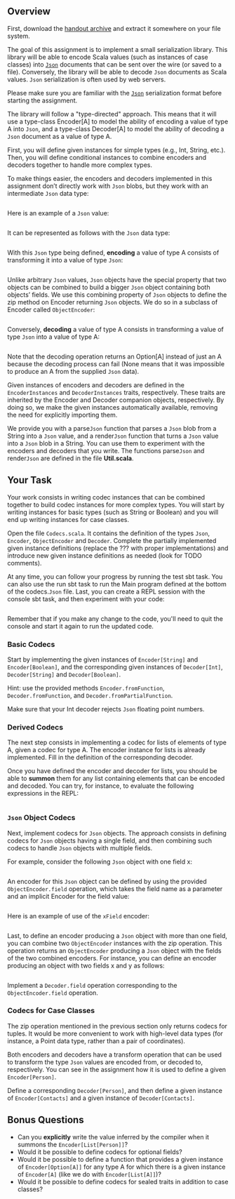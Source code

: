 ## Overview

First, download the [handout archive](https://moocs.scala-lang.org/~dockermoocs/handouts/scala-3/effective-codecs.zip) and extract it somewhere on your file system.

The goal of this assignment is to implement a small serialization library. This library will be able to encode Scala values (such as instances of case classes) into [`Json`](https://www.`Json`.org) documents that can be sent over the wire (or saved to a file). Conversely, the library will be able to decode `Json` documents as Scala values. `Json` serialization is often used by web servers.

Please make sure you are familiar with the [`Json`](https://www.`Json`.org) serialization format before starting the assignment.

The library will follow a "type-directed" approach. This means that it will use a type-class Encoder[A] to model the ability of encoding a value of type A into `Json`, and a type-class Decoder[A] to model the ability of decoding a `Json` document as a value of type A.

First, you will define given instances for simple types (e.g., Int, String, etc.). Then, you will define conditional instances to combine encoders and decoders together to handle more complex types.

To make things easier, the encoders and decoders implemented in this assignment don’t directly work with `Json` blobs, but they work with an intermediate `Json` data type:

```scala
```

Here is an example of a `Json` value:

```scala
```

It can be represented as follows with the `Json` data type:

```scala
```

With this `Json` type being defined, **encoding** a value of type A consists of transforming it into a value of type `Json`:

```scala
```

Unlike arbitrary `Json` values, `Json` objects have the special property that two objects can be combined to build a bigger `Json` object containing both objects’ fields. We use this combining property of `Json` objects to define the zip method on Encoder returning `Json` objects. We do so in a subclass of Encoder called `ObjectEncoder`:

```scala
```

Conversely, **decoding** a value of type A consists in transforming a value of type `Json` into a value of type A:

```scala
```

Note that the decoding operation returns an Option[A] instead of just an A because the decoding process can fail (None means that it was impossible to produce an A from the supplied `Json` data).

Given instances of encoders and decoders are defined in the `EncoderInstances` and `DecoderInstances` traits, respectively. These traits are inherited by the Encoder and Decoder companion objects, respectively. By doing so, we make the given instances automatically available, removing the need for explicitly importing them.

We provide you with a parse`Json` function that parses a `Json` blob from a String into a `Json` value, and a render`Json` function that turns a `Json` value into a `Json` blob in a String. You can use them to experiment with the encoders and decoders that you write. The functions parse`Json` and render`Json` are defined in the file **Util.scala**.

## Your Task

Your work consists in writing codec instances that can be combined together to build codec instances for more complex types. You will start by writing instances for basic types (such as String or Boolean) and you will end up writing instances for case classes.

Open the file `Codecs.scala`. It contains the definition of the types `Json`, `Encoder`, `ObjectEncoder` and `Decoder`. Complete the partially implemented given instance definitions (replace the ??? with proper implementations) and introduce new given instance definitions as needed (look for TODO comments).

At any time, you can follow your progress by running the test sbt task. You can also use the run sbt task to run the Main program defined at the bottom of the codecs.`Json` file. Last, you can create a REPL session with the console sbt task, and then experiment with your code:

```scala
```

Remember that if you make any change to the code, you'll need to quit the console and start it again to run the updated code.

### Basic Codecs

Start by implementing the given instances of `Encoder[String]` and `Encoder[Boolean]`, and the corresponding given instances of `Decoder[Int]`, `Decoder[String]` and `Decoder[Boolean]`.

Hint: use the provided methods `Encoder.fromFunction`, `Decoder.fromFunction`, and `Decoder.fromPartialFunction`.

Make sure that your Int decoder rejects `Json` floating point numbers.

### Derived Codecs

The next step consists in implementing a codec for lists of elements of type A, given a codec for type A. The encoder instance for lists is already implemented. Fill in the definition of the corresponding decoder.

Once you have defined the encoder and decoder for lists, you should be able to **summon** them for any list containing elements that can be encoded and decoded. You can try, for instance, to evaluate the following expressions in the REPL:

```scala
```

### `Json` Object Codecs

Next, implement codecs for `Json` objects. The approach consists in defining codecs for `Json` objects having a single field, and then combining such codecs to handle `Json` objects with multiple fields.

For example, consider the following `Json` object with one field x:

```scala
```

An encoder for this `Json` object can be defined by using the provided `ObjectEncoder.field` operation, which takes the field name as a parameter and an implicit Encoder for the field value:

```scala
```

Here is an example of use of the `xField` encoder:

```scala
```

Last, to define an encoder producing a `Json` object with more than one field, you can combine two `ObjectEncoder` instances with the zip operation. This operation returns an `ObjectEncoder` producing a `Json` object with the fields of the two combined encoders. For instance, you can define an encoder producing an object with two fields x and y as follows:

```scala
```

Implement a `Decoder.field` operation corresponding to the `ObjectEncoder.field` operation.

### Codecs for Case Classes

The zip operation mentioned in the previous section only returns codecs for tuples. It would be more convenient to work with high-level data types (for instance, a Point data type, rather than a pair of coordinates).

Both encoders and decoders have a transform operation that can be used to transform the type `Json` values are encoded from, or decoded to, respectively. You can see in the assignment how it is used to define a given `Encoder[Person]`.

Define a corresponding `Decoder[Person]`, and then define a given instance of `Encoder[Contacts]` and a given instance of `Decoder[Contacts]`.

## Bonus Questions

- Can you **explicitly** write the value inferred by the compiler when it summons the `Encoder[List[Person]]`?
- Would it be possible to define codecs for optional fields?
- Would it be possible to define a function that provides a given instance of `Encoder[Option[A]]` for any type A for which there is a given instance of `Encoder[A]` (like we do with `Encoder[List[A]]`)?
- Would it be possible to define codecs for sealed traits in addition to case classes?